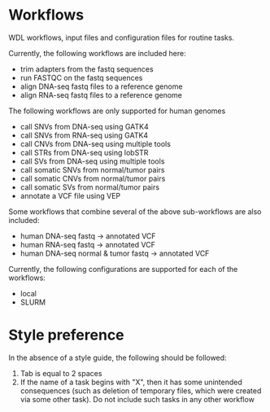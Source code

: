 # Workflows
WDL workflows, input files and configuration files for routine tasks.

Currently, the following workflows are included here:
* trim adapters from the fastq sequences
* run FASTQC on the fastq sequences
* align DNA-seq fastq files to a reference genome 
* align RNA-seq fastq files to a reference genome 

The following workflows are only supported for human genomes
* call SNVs from DNA-seq using GATK4
* call SNVs from RNA-seq using GATK4
* call CNVs from DNA-seq using multiple tools
* call STRs from DNA-seq using lobSTR
* call SVs from DNA-seq using multiple tools
* call somatic SNVs from normal/tumor pairs
* call somatic CNVs from normal/tumor pairs
* call somatic SVs from normal/tumor pairs
* annotate a VCF file using VEP

Some workflows that combine several of the above sub-workflows are also included:
* human DNA-seq fastq -> annotated VCF
* human RNA-seq fastq -> annotated VCF
* human DNA-seq normal & tumor fastq -> annotated VCF

Currently, the following configurations are supported for each of the workflows:
* local
* SLURM 

# Style preference
In the absence of a style guide, the following should be followed:
1) Tab is equal to 2 spaces
2) If the name of a task begins with "X", then it has some unintended consequences (such as deletion of temporary files, which were created via some other task). Do not include such tasks in any other workflow
